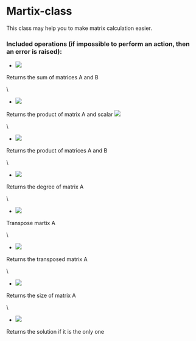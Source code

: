 # Martix-class

This class may help you to make matrix calculation easier.

### Included operations (if impossible to perform an action, then an error is raised):

- <img src="https://latex.codecogs.com/gif.latex?A%20+%20B,\;%20\;%20A,B,%20C%20\in%20Mat_{m%20\times%20n}" /> 
Returns the sum of matrices A and B

\\

- <img src="https://latex.codecogs.com/gif.latex?A\cdot\lambda%20,\;%20A\in%20Mat_{m\times%20n},\lambda%20\in%20R^n" /> 
Returns the product of matrix A and scalar <img src="https://latex.codecogs.com/gif.latex?\lambda" />

\\

- <img src="https://latex.codecogs.com/gif.latex?A\cdot%20B%20,\;%20A\in%20Mat_{m\times%20n},B\in%20Mat_{n\times%20p}" /> 
Returns the product of matrices A and B

\\

- <img src="https://latex.codecogs.com/gif.latex?A^n,n\in%20N,A\in%20M_n" />
Returns the degree of matrix A

\\

- <img src="https://latex.codecogs.com/gif.latex?A.transpose" />
Transpose martix A

\\

- <img src="https://latex.codecogs.com/gif.latex?A.transposed" /> 
Returns the transposed matrix A

\\

- <img src="https://latex.codecogs.com/gif.latex?A.size" />
Returns the size of matrix A

\\


- <img src="https://latex.codecogs.com/gif.latex?A.solve(B),A\in%20Mat_{m\times%20n},B\in%20Mat_{m\times%201}" />
Returns the solution if it is the only one





